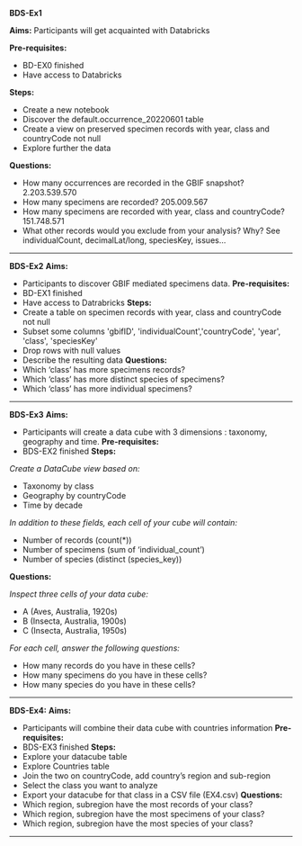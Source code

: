 
**BDS-Ex1**

**Aims:**
Participants will get acquainted with Databricks

**Pre-requisites:**
* BD-EX0 finished
* Have access to Databricks

**Steps:**
* Create a new notebook
* Discover the default.occurrence_20220601 table
* Create a view on preserved specimen records with year, class and countryCode not null
* Explore further the data

**Questions:**
* How many occurrences are recorded in the GBIF snapshot? 2.203.539.570
* How many specimens are recorded? 205.009.567
* How many specimens are recorded with year, class and countryCode? 151.748.571
* What other records would you exclude from your analysis? Why? See individualCount, decimalLat/long, speciesKey, issues…

***

**BDS-Ex2**
**Aims:**
* Participants to discover GBIF mediated specimens data.
**Pre-requisites:**
* BD-EX1 finished
* Have access to Datrabricks
**Steps:**
* Create a table on specimen records with year, class and countryCode not null
* Subset some columns 'gbifID', 'individualCount','countryCode', 'year', 'class', 'speciesKey'
* Drop rows with null values
* Describe the resulting data
**Questions:**
* Which ‘class’ has more specimens records?
* Which ‘class’ has more distinct species of specimens?
* Which ‘class’ has more individual specimens?

***

**BDS-Ex3**
**Aims:**
* Participants will create a data cube with 3 dimensions : taxonomy, geography and time.
**Pre-requisites:**
* BDS-EX2 finished
**Steps:**

*Create a DataCube view based on:*
* Taxonomy by class
* Geography by countryCode
* Time by decade

*In addition to these fields, each cell of your cube will contain:*
* Number of records (count(*))
* Number of specimens (sum of ‘individual_count’)
* Number of species (distinct (species_key))

**Questions:**

*Inspect three cells of your data cube:*
* A (Aves, Australia, 1920s)
* B (Insecta, Australia, 1900s)
* C (Insecta, Australia, 1950s)

*For each cell, answer the following questions:*

* How many records do you have in these cells?
* How many specimens do you have in these cells?
* How many species do you have in these cells?

***


**BDS-Ex4:**
**Aims:**
* Participants will combine their data cube with countries information
**Pre-requisites:**
* BDS-EX3 finished
**Steps:**
* Explore your datacube table
* Explore Countries table
* Join the two on countryCode, add country’s region and  sub-region
* Select the class you want to analyze
* Export your datacube for that class in a CSV file (EX4.csv)
**Questions:**
* Which region, subregion have the most records of your class?
* Which region, subregion have the most specimens of your class?
* Which region, subregion have the most species of your class?

***
